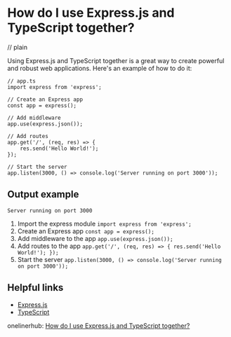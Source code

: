 # How do I use Express.js and TypeScript together?
// plain

Using Express.js and TypeScript together is a great way to create powerful and robust web applications. Here's an example of how to do it:

```
// app.ts
import express from 'express';

// Create an Express app
const app = express();

// Add middleware
app.use(express.json());

// Add routes
app.get('/', (req, res) => {
    res.send('Hello World!');
});

// Start the server
app.listen(3000, () => console.log('Server running on port 3000'));
```

## Output example

```
Server running on port 3000
```

1. Import the express module `import express from 'express';`
2. Create an Express app `const app = express();`
3. Add middleware to the app `app.use(express.json());`
4. Add routes to the app `app.get('/', (req, res) => { res.send('Hello World!'); });`
5. Start the server `app.listen(3000, () => console.log('Server running on port 3000'));`

## Helpful links

- [Express.js](https://expressjs.com/)
- [TypeScript](https://www.typescriptlang.org/)

onelinerhub: [How do I use Express.js and TypeScript together?](https://onelinerhub.com/expressjs/how-do-i-use-express-js-and-typescript-together)